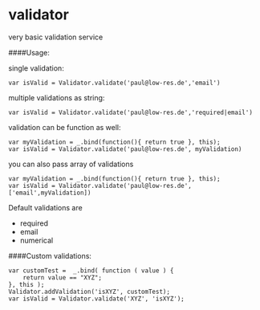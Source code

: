 # validator
very basic validation service

####Usage:

single validation:
```
var isValid = Validator.validate('paul@low-res.de','email')
```

multiple validations as string:
```
var isValid = Validator.validate('paul@low-res.de','required|email')
```

validation can be function as well:
```
var myValidation = _.bind(function(){ return true }, this);
var isValid = Validator.validate('paul@low-res.de', myValidation)
```

you can also pass array of validations
```
var myValidation = _.bind(function(){ return true }, this);
var isValid = Validator.validate('paul@low-res.de', ['email',myValidation])
```

Default validations are
- required
- email
- numerical

####Custom validations:
```
var customTest =  _.bind( function ( value ) {
    return value == "XYZ";
}, this );
Validator.addValidation('isXYZ', customTest);
var isValid = Validator.validate('XYZ', 'isXYZ');
```
